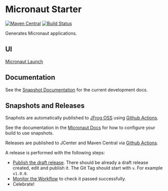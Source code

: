 # Micronaut Starter

[![Maven Central](https://img.shields.io/maven-central/v/io.micronaut.starter/micronaut-starter-core.svg?label=Maven%20Central)](https://search.maven.org/artifact/io.micronaut.starter/micronaut-starter-core)
[![Build Status](https://github.com/micronaut-projects/micronaut-starter/workflows/Java%20CI/badge.svg)](https://github.com/micronaut-projects/micronaut-starter/actions)

Generates Micronaut applications.

## UI

[Micronaut Launch](https://micronaut.io/launch)

## Documentation

<!-- See the [Documentation](https://micronaut-projects.github.io/micronaut-starter/1.0.x/guide/) for more information. -->

See the [Snapshot Documentation](https://micronaut-projects.github.io/micronaut-starter/snapshot/guide/) for the current development docs.

## Snapshots and Releases

Snaphots are automatically published to [JFrog OSS](https://oss.jfrog.org/artifactory/oss-snapshot-local/) using [Github Actions](https://github.com/micronaut-projects/micronaut-starter/actions).

See the documentation in the [Micronaut Docs](https://docs.micronaut.io/latest/guide/index.html#usingsnapshots) for how to configure your build to use snapshots.

Releases are published to JCenter and Maven Central via [Github Actions](https://github.com/micronaut-projects/micronaut-starter/actions).

A release is performed with the following steps:

* [Publish the draft release](https://github.com/micronaut-projects/micronaut-starter/releases). There should be already a draft release created, edit and publish it. The Git Tag should start with `v`. For example `v1.0.0`.
* [Monitor the Workflow](https://github.com/micronaut-projects/micronaut-starter/actions?query=workflow%3ARelease) to check it passed successfully.
* Celebrate!



